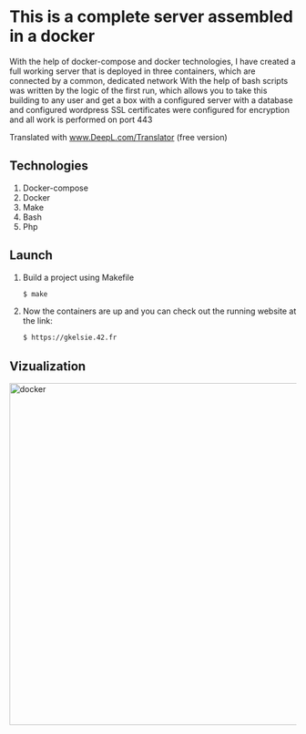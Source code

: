 # This is a complete server assembled in a docker

With the help of docker-compose and docker technologies, I have created a full working server that is deployed in three containers, which are connected by a common, dedicated network
With the help of bash scripts was written by the logic of the first run, which allows you to take this building to any user and get a box with a configured server with a database and configured wordpress
SSL certificates were configured for encryption and all work is performed on port 443

Translated with www.DeepL.com/Translator (free version)

## Technologies

1. Docker-compose
2. Docker
3. Make
4. Bash
5. Php

## Launch

1. Build a project using Makefile

   ```sh
   $ make
   ```
  
2. Now the containers are up and you can check out the running website at the link:

   ```sh
   $ https://gkelsie.42.fr
   ```

## Vizualization

  <img src="./screen/docker.jpeg" width="600" alt="docker">
